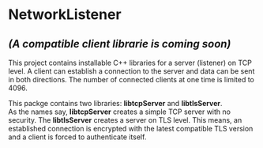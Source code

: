 # NetworkListener

## *(A compatible client librarie is coming soon)*

This project contains installable C++ libraries for a server (listener) on TCP level. A client can establish a connection to the server and data can be sent in both directions. The number of connected clients at one time is limited to 4096.

This packge contains two libraries: **libtcpServer** and **libtlsServer**.\
As the names say, **libtcpServer** creates a simple TCP server with no security. The **libtlsServer** creates a server on TLS level. This means, an established connection is encrypted with the latest compatible TLS version and a client is forced to authenticate itself.
